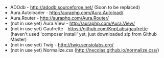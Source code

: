 * ADOdb - http://adodb.sourceforge.net/ (Soon to be replaced)
* Aura.Autoloader - http://auraphp.com/Aura.Autoload/
* Aura.Router - http://auraphp.com/Aura.Router/
* (not in use yet) Aura.View - http://auraphp.com/Aura.View/
* (not in use yet) Gaufrette - https://github.com/KnpLabs/gaufrette (haven't used 'composer install' yet, just downloaded zip from Github Master)
* (not in use yet) Twig - http://twig.sensiolabs.org/
* (not in use yet) Normalize.css (http://necolas.github.io/normalize.css/)